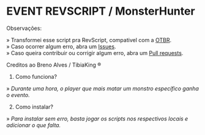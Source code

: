 # EVENT REVSCRIPT / MonsterHunter

Observações: 

» Transformei esse script pra RevScript, compativel com a [OTBR](https://github.com/opentibiabr/otservbr-global.git).<br>
» Caso ocorrer algum erro, abra um [Issues](https://github.com/brunomaidana97/-EVENT-REVSCRIPT-MonsterHunter/issues).<br>
» Caso queira contribuir ou corrigir algum erro, abra um [Pull requests](https://github.com/brunomaidana97/-EVENT-REVSCRIPT-MonsterHunter/pulls).

Creditos ao Breno Alves / TibiaKing ® 

1. Como funciona?

» *Durante uma hora, o player que mais matar um monstro específico ganha o evento.*

2. Como instalar?

» *Para instalar sem erro, basta jogar os scripts nos respectivos locais e adicionar o que falta.*
